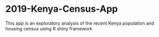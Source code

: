 # 2019-Kenya-Census-App
This app is an exploratory analysis of the recent Kenya population and housing census using R shiny framework
